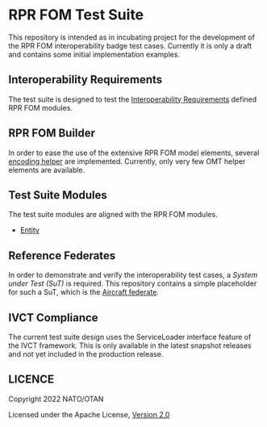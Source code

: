 # RPR FOM Test Suite

This repository is intended as in incubating project for the development of the RPR FOM interoperability badge test cases. Currently it is only a draft and contains some initial implementation examples.

## Interoperability Requirements

The test suite is designed to test the [Interoperability Requirements](docs/src/interoperability-requirements.md) defined RPR FOM modules.

## RPR FOM Builder

In order to ease the use of the extensive RPR FOM model elements, several [encoding helper](docs/src/rpr-builder-encoding.md) are implemented. Currently, only very few OMT helper elements are available. 

## Test Suite Modules

The test suite modules are aligned with the RPR FOM modules.

- [Entity](docs/src/ts-entity.md)

## Reference Federates

In order to demonstrate and verify the interoperability test cases, a *System under Test (SuT)* is required. This repository contains a simple placeholder for such a SuT, which is the [Aircraft federate](docs/src/rf-aircraft.md). 

## IVCT Compliance

The current test suite design uses the ServiceLoader interface feature of the IVCT framework. This is only available in the latest snapshot releases and not yet included in the production release. 


## LICENCE

Copyright 2022 NATO/OTAN

Licensed under the Apache License, [Version 2.0](http://www.apache.org/licenses/LICENSE-2.0)

